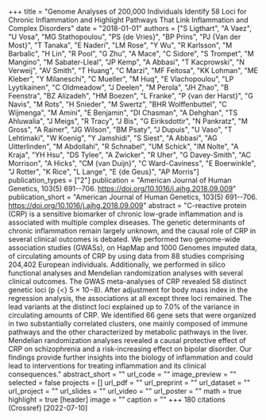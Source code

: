 +++
title = "Genome Analyses of 200,000 Individuals Identify 58 Loci for Chronic Inflammation and Highlight Pathways That Link Inflammation and Complex Disorders"
date = "2018-01-01"
authors = ["S Ligthart", "A Vaez", "U Vosa", "MG Stathopoulou", "PS {de Vries}", "BP Prins", "PJ {Van der Most}", "T Tanaka", "E Naderi", "LM Rose", "Y Wu", "R Karlsson", "M Barbalic", "H Lin", "R Pool", "G Zhu", "A Mace", "C Sidore", "S Trompet", "M Mangino", "M Sabater-Lleal", "JP Kemp", "A Abbasi", "T Kacprowski", "N Verweij", "AV Smith", "T Huang", "C Marzi", "MF Feitosa", "KK Lohman", "ME Kleber", "Y Milaneschi", "C Mueller", "M Huq", "E Vlachopoulou", "LP Lyytikainen", "C Oldmeadow", "J Deelen", "M Perola", "JH Zhao", "B Feenstra", "BZ Alizadeh", "HM Boezen", "L Franke", "P {van der Harst}", "G Navis", "M Rots", "H Snieder", "M Swertz", "BHR Wolffenbuttel", "C Wijmenga", "M Amini", "E Benjamin", "DI Chasman", "A Dehghan", "TS Ahluwalia", "J Meigs", "R Tracy", "J Bis", "G Eiriksdottir", "N Pankratz", "M Gross", "A Rainer", "JG Wilson", "BM Psaty", "J Dupuis", "U Vaso", "T Lehtimaki", "W Koenig", "Y Jamshidi", "S Siest", "A Abbasi", "AG Uitterlinden", "M Abdollahi", "R Schnabel", "UM Schick", "IM Nolte", "A Kraja", "YH Hsu", "DS Tylee", "A Zwicker", "R Uher", "G Davey-Smith", "AC Morrison", "A Hicks", "CM {van Duijn}", "C Ward-Caviness", "E Boerwinkle", "J Rotter", "K Rice", "L Lange", "E {de Geus}", "AP Morris"]
publication_types = ["2"]
publication = "American Journal of Human Genetics, 103(5) 691--706. https://doi.org/10.1016/j.ajhg.2018.09.009"
publication_short = "American Journal of Human Genetics, 103(5) 691--706. https://doi.org/10.1016/j.ajhg.2018.09.009"
abstract = "C-reactive protein (CRP) is a sensitive biomarker of chronic low-grade inflammation and is associated with multiple complex diseases. The genetic determinants of chronic inflammation remain largely unknown, and the causal role of CRP in several clinical outcomes is debated. We performed two genome-wide association studies (GWASs), on HapMap and 1000 Genomes imputed data, of circulating amounts of CRP by using data from 88 studies comprising 204,402 European individuals. Additionally, we performed in silico functional analyses and Mendelian randomization analyses with several clinical outcomes. The GWAS meta-analyses of CRP revealed 58 distinct genetic loci (p {$<$} 5 × 10−8). After adjustment for body mass index in the regression analysis, the associations at all except three loci remained. The lead variants at the distinct loci explained up to 7.0% of the variance in circulating amounts of CRP. We identified 66 gene sets that were organized in two substantially correlated clusters, one mainly composed of immune pathways and the other characterized by metabolic pathways in the liver. Mendelian randomization analyses revealed a causal protective effect of CRP on schizophrenia and a risk-increasing effect on bipolar disorder. Our findings provide further insights into the biology of inflammation and could lead to interventions for treating inflammation and its clinical consequences."
abstract_short = ""
url_code = ""
image_preview = ""
selected = false
projects = []
url_pdf = ""
url_preprint = ""
url_dataset = ""
url_project = ""
url_slides = ""
url_video = ""
url_poster = ""
math = true
highlight = true
[header]
image = ""
caption = ""
+++
180 citations (Crossref) [2022-07-10]
